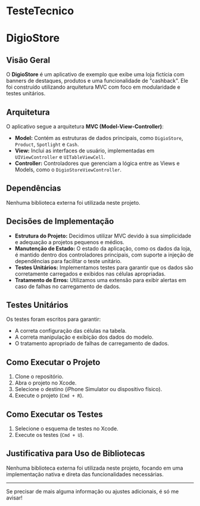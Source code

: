 # TesteTecnico
# DigioStore

## Visão Geral

O **DigioStore** é um aplicativo de exemplo que exibe uma loja fictícia com banners de destaques, produtos e uma funcionalidade de "cashback". Ele foi construído utilizando arquitetura MVC com foco em modularidade e testes unitários.

## Arquitetura

O aplicativo segue a arquitetura **MVC (Model-View-Controller)**:
- **Model:** Contém as estruturas de dados principais, como `DigioStore`, `Product`, `Spotlight` e `Cash`.
- **View:** Inclui as interfaces de usuário, implementadas em `UIViewController` e `UITableViewCell`.
- **Controller:** Controladores que gerenciam a lógica entre as Views e Models, como o `DigioStoreViewController`.

## Dependências

Nenhuma biblioteca externa foi utilizada neste projeto.

## Decisões de Implementação

- **Estrutura do Projeto:** Decidimos utilizar MVC devido à sua simplicidade e adequação a projetos pequenos e médios.
- **Manutenção de Estado:** O estado da aplicação, como os dados da loja, é mantido dentro dos controladores principais, com suporte a injeção de dependências para facilitar o teste unitário.
- **Testes Unitários:** Implementamos testes para garantir que os dados são corretamente carregados e exibidos nas células apropriadas.
- **Tratamento de Erros:** Utilizamos uma extensão para exibir alertas em caso de falhas no carregamento de dados.

## Testes Unitários

Os testes foram escritos para garantir:
- A correta configuração das células na tabela.
- A correta manipulação e exibição dos dados do modelo.
- O tratamento apropriado de falhas de carregamento de dados.

## Como Executar o Projeto

1. Clone o repositório.
2. Abra o projeto no Xcode.
3. Selecione o destino (iPhone Simulator ou dispositivo físico).
4. Execute o projeto (`Cmd + R`).

## Como Executar os Testes

1. Selecione o esquema de testes no Xcode.
2. Execute os testes (`Cmd + U`).

## Justificativa para Uso de Bibliotecas

Nenhuma biblioteca externa foi utilizada neste projeto, focando em uma implementação nativa e direta das funcionalidades necessárias.

---

Se precisar de mais alguma informação ou ajustes adicionais, é só me avisar!

